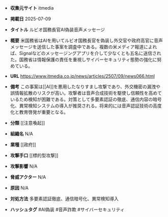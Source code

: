 - **収集元サイト**
itmedia

- **掲載日**
2025-07-09

- **タイトル**
ルビオ国務長官AI偽装音声メッセージ

- **概要**
米国務省はAIを用いてルビオ国務長官を偽装し外交官や政府高官に音声メッセージを送信した事案を調査中である。複数の米メディア報道によれば、Signalなどのメッセージングアプリを介して少なくとも五名に送信された。国務省は情報保護の責任を重視しサイバーセキュリティ態勢の強化に努めている。

- **URL**
https://www.itmedia.co.jp/news/articles/2507/09/news066.html

- **備考**
この事案は[[AI]]を悪用したなりすまし攻撃であり、外交機密の漏洩や誤情報拡散のリスクが高い。攻撃者は音声合成技術を駆使し信頼性を高めているため検知が困難である。対策として多要素認証の徹底、通信内容の暗号化、異常検知システムの導入が推奨される。将来的には音声認証技術の高度化と教育啓発が重要となる。

- **分類**
[[注意喚起]]

- **組織名**
N/A

- **業種**
[[政府]]

- **攻撃手口**
[[標的型攻撃]]

- **攻撃影響**
N/A

- **脅威アクター**
N/A

- **原因**
N/A

- **対処方法**
多要素認証徹底、通信暗号化、異常検知導入

- **ハッシュタグ**
#AI偽装 #音声詐欺 #サイバーセキュリティ
